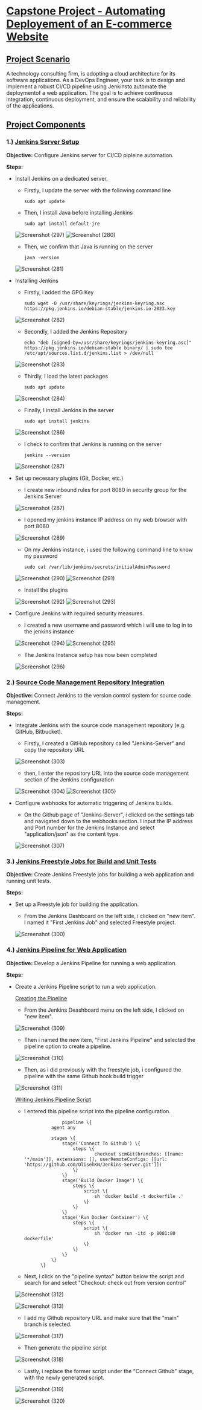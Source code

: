 # <ins>Capstone Project - Automating Deployement of an E-commerce Website</ins>

## <ins>Project Scenario</ins>
  A technology consulting firm, is adopting a cloud architecture for its software applications. As a DevOps Engineer, your task is to design and implement a robust CI/CD pipeline using Jenkinsto automate the deploymentof a web application. The goal is to achieve continuous integration, continuous deployment, and ensure the scalability and reliability of the applications.

## <ins>Project Components</ins>

###  1.) <ins>Jenkins Server Setup</ins>

  **Objective:** Configure Jenkins server for CI/CD pipleine automation.

  **Steps:**

  - Install Jenkins on a dedicated server.

    - Firstly, I update the server with the following command line

          sudo apt update

    - Then, I install Java before installing Jenkins

          sudo apt install default-jre
    ![Screenshot (297)](https://github.com/user-attachments/assets/1bf7779c-78cb-4ab0-a896-1735ad66ee95)
    ![Screenshot (280)](https://github.com/user-attachments/assets/94abb8da-fa97-4761-a8e2-ca893401e684)

    - Then, we confirm that Java is running on the server
   
          java -version
    ![Screenshot (281)](https://github.com/user-attachments/assets/2738ad14-8b2d-4684-824d-e7d53d71f612)

  - Installing Jenkins

      - Firstly, i added the GPG Key

            sudo wget -O /usr/share/keyrings/jenkins-keyring.asc https://pkg.jenkins.io/debian-stable/jenkins.io-2023.key
    ![Screenshot (282)](https://github.com/user-attachments/assets/910c1d39-d959-4691-b4cf-400e902ccbdc)

      - Secondly, I added the Jenkins Repository

            echo "deb [signed-by=/usr/share/keyrings/jenkins-keyring.asc]" https://pkg.jenkins.io/debian-stable binary/ | sudo tee /etc/apt/sources.list.d/jenkins.list > /dev/null
    ![Screenshot (283)](https://github.com/user-attachments/assets/67d54434-4232-40b4-a3c2-ba78a5ff0d64)

      - Thirdly, I load the latest packages

            sudo apt update
    ![Screenshot (284)](https://github.com/user-attachments/assets/47b048ff-f727-4027-a6db-c1f0c614a907)

      - Finally, I install Jenkins in the server

            sudo apt install jenkins
    ![Screenshot (286)](https://github.com/user-attachments/assets/eb02cc35-7f62-4950-9180-c9d241045507)

      - I check to confirm that Jenkins is running on the server

            jenkins --version
    ![Screenshot (287)](https://github.com/user-attachments/assets/6184849e-361e-4a5b-adbb-8c9b1f2d63ad)

  - Set up necessary plugins (Git, Docker, etc.)

      - I create new inbound rules for port 8080 in security group for the Jenkins Server

    ![Screenshot (287)](https://github.com/user-attachments/assets/99cfcbfd-c944-4e17-9471-12a6af60a7ba)

      - I opened my jenkins instance IP address on my web browser with port 8080
    
    ![Screenshot (289)](https://github.com/user-attachments/assets/ec6f72da-c16c-4022-811b-070601b09b8e)

      - On my Jenkins instance, i used the following command line to know my password

            sudo cat /var/lib/jenkins/secrets/initialAdminPassword 
    ![Screenshot (290)](https://github.com/user-attachments/assets/0425d579-0390-4402-a166-5b90be556450)
    ![Screenshot (291)](https://github.com/user-attachments/assets/68445921-b353-4ac5-ab5c-53b39f884727)

      - Install the plugins

    ![Screenshot (292)](https://github.com/user-attachments/assets/2523b1f7-b052-4621-937f-54fbcbad2857)
    ![Screenshot (293)](https://github.com/user-attachments/assets/122a5b36-dfe3-426f-b39a-0109e7a37745)

  - Configure Jenkins with required security measures.

      - I created a new username and password which i will use to log in to the jenkins instance

    ![Screenshot (294)](https://github.com/user-attachments/assets/05dd06cb-9523-4fd0-9df0-0c82a57c9244)
    ![Screenshot (295)](https://github.com/user-attachments/assets/dc4a95bc-586b-4dd4-ae8d-e96ac94de395)

      - The Jenkins Instance setup has now been completed

    ![Screenshot (296)](https://github.com/user-attachments/assets/cf2c2204-852d-496d-950d-9748f405f4f4)


### 2.) <ins>Source Code Management Repository Integration</ins>

  **Objective:** Connect Jenkins to the version control system for source code management.

  **Steps:**

  - Integrate Jenkins with the source code management repository (e.g. GitHub, Bitbucket).

      - Firstly, I created a GitHub repository called "Jenkins-Server" and copy the repository URL

    ![Screenshot (303)](https://github.com/user-attachments/assets/c906ff42-4ffc-4cac-9185-26453524bf3a)

      - then, I enter the repository URL into the source code management section of the Jenkins configuration

    ![Screenshot (304)](https://github.com/user-attachments/assets/75e3d308-98bb-4bb9-8b12-5ec89d704d72)
    ![Screenshot (305)](https://github.com/user-attachments/assets/c0aab28f-b8fa-44f8-b47a-b80c4762689a)

  - Configure webhooks for automatic triggering of Jenkins builds.

      - On the Github page of "Jenkins-Server", i clicked on the settings tab and navigated down to the webhooks section. I input the IP address and Port number for the Jenkins Instance and select "application/json" as the content type.

    ![Screenshot (307)](https://github.com/user-attachments/assets/7deb3cae-2d69-48e2-9511-b22f101790a7)

### 3.) <ins>Jenkins Freestyle Jobs for Build and Unit Tests</ins>

  **Objective:** Create Jenkins Freestyle jobs for building a web application and running unit tests.

  **Steps:**

  - Set up a Freestyle job for building the application.

      - From the Jenkins Dashboard on the left side, i clicked on "new item". I named it "First Jenkins Job" and selected Freestyle project.

    ![Screenshot (300)](https://github.com/user-attachments/assets/4bd23beb-408b-4a7d-9292-cb4a941ea25f)

### 4.) <ins>Jenkins Pipeline for Web Application</ins>

  **Objective:** Develop a Jenkins Pipeline for running a web application.

  **Steps:** 
  
  - Create a Jenkins Pipeline script to run a web application.

    <ins>Creating the Pipeline</ins>

      - From the Jenkins Deashboard menu on the left side, I clicked on "new item".

    ![Screenshot (309)](https://github.com/user-attachments/assets/0baeeac3-1afb-486d-a764-36e9e750de15)

      - Then i named the new item, "First Jenkins Pipeline" and selected the pipeline option to create a pipeline.

    ![Screenshot (310)](https://github.com/user-attachments/assets/aa5fda87-5d54-4608-bba5-db25549da978)

      - Then, as i did previously with the freestyle job, i configured the pipeline with the same Github hook build trigger

    ![Screenshot (311)](https://github.com/user-attachments/assets/b3874020-61d1-4145-a720-28d8d929586c)

    <ins>Writing Jenkins Pipeline Script</ins>

      - I entered this pipeline script into the pipeline configuration.

                          pipeline \{
                      agent any
                  
                      stages \{
                          stage('Connect To Github') \{
                              steps \{
                                      checkout scmGit(branches: [[name: '*/main']], extensions: [], userRemoteConfigs: [[url: 'https://github.com/OlisehKN/Jenkins-Server.git']])
                              \}
                          \}
                          stage('Build Docker Image') \{
                              steps \{
                                  script \{
                                      sh 'docker build -t dockerfile .'
                                  \}
                              \}
                          \}
                          stage('Run Docker Container') \{
                              steps \{
                                  script \{
                                      sh 'docker run -itd -p 8081:80 dockerfile'
                                  \}
                              \}
                          \}
                      \}
                  \}

     - Next, i click on the "pipeline syntax" button below the script and search for and select "Checkout: check out from version control"

    ![Screenshot (312)](https://github.com/user-attachments/assets/3c123f5c-fbfa-49a9-bbaf-0f8bfb52d8e7)

    ![Screenshot (313)](https://github.com/user-attachments/assets/5fbf1d4e-ae7e-43fd-940a-bc62929e07bf)

     - I add my Github repository URL and make sure that the "main" branch is selected.

    ![Screenshot (317)](https://github.com/user-attachments/assets/82b22549-daad-4e09-99e4-00e589507c93)

     - Then generate the pipeline script

    ![Screenshot (318)](https://github.com/user-attachments/assets/aa19d8d2-2270-4737-83e5-7194ab0d6a8d)

     - Lastly, i replace the former script under the "Connect Github" stage, with the newly generated script.
   
    ![Screenshot (319)](https://github.com/user-attachments/assets/1a9ebab8-adf6-4e5f-a569-59e38902379b)

    ![Screenshot (320)](https://github.com/user-attachments/assets/b7ec6500-0e07-4680-888b-c5b43a2299bd)

